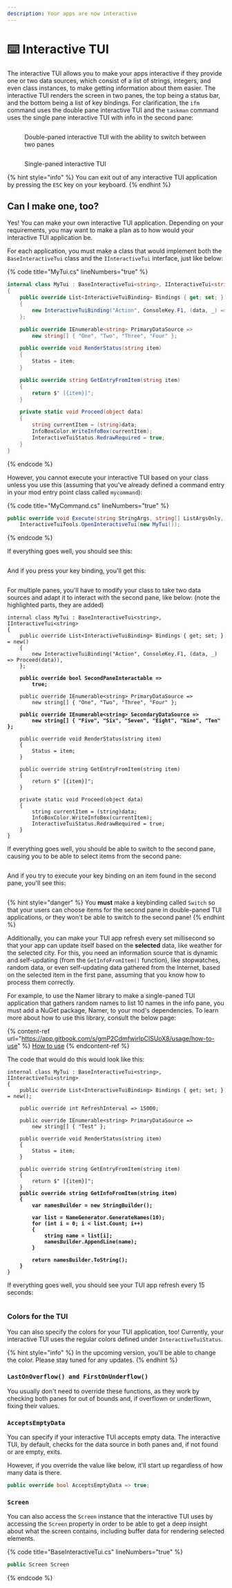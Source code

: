 ```yaml
---
description: Your apps are now interactive
---
```


# ⌨️ Interactive TUI

The interactive TUI allows you to make your apps interactive if they provide one or two data sources, which consist of a list of strings, integers, and even class instances, to make getting information about them easier. The interactive TUI renders the screen in two panes, the top being a status bar, and the bottom being a list of key bindings. For clarification, the `ifm` command uses the double pane interactive TUI and the `taskman` command uses the single pane interactive TUI with info in the second pane:

<figure><img src="../../.gitbook/assets/image (6).png" alt=""><figcaption><p>Double-paned interactive TUI with the ability to switch between two panes</p></figcaption></figure>

<figure><img src="../../.gitbook/assets/image (7).png" alt=""><figcaption><p>Single-paned interactive TUI</p></figcaption></figure>

{% hint style="info" %}
You can exit out of any interactive TUI application by pressing the `ESC` key on your keyboard.
{% endhint %}

## Can I make one, too?

Yes! You can make your own interactive TUI application. Depending on your requirements, you may want to make a plan as to how would your interactive TUI application be.

For each application, you must make a class that would implement both the `BaseInteractiveTui` class and the `IInteractiveTui` interface, just like below:

{% code title="MyTui.cs" lineNumbers="true" %}
```csharp
internal class MyTui : BaseInteractiveTui<string>, IInteractiveTui<string>
{
    public override List<InteractiveTuiBinding> Bindings { get; set; } = new()
    {
        new InteractiveTuiBinding("Action", ConsoleKey.F1, (data, _) => Proceed(data))
    };

    public override IEnumerable<string> PrimaryDataSource =>
        new string[] { "One", "Two", "Three", "Four" };

    public override void RenderStatus(string item)
    {
        Status = item;
    }

    public override string GetEntryFromItem(string item)
    {
        return $" [{item}]";
    }

    private static void Proceed(object data)
    {
        string currentItem = (string)data;
        InfoBoxColor.WriteInfoBox(currentItem);
        InteractiveTuiStatus.RedrawRequired = true;
    }
}
```
{% endcode %}

However, you cannot execute your interactive TUI based on your class unless you use this (assuming that you've already defined a command entry in your mod entry point class called `mycommand`):

{% code title="MyCommand.cs" lineNumbers="true" %}
```csharp
public override void Execute(string StringArgs, string[] ListArgsOnly, string[] ListSwitchesOnly) =>
    InteractiveTuiTools.OpenInteractiveTui(new MyTui());
```
{% endcode %}

If everything goes well, you should see this:

<figure><img src="../../.gitbook/assets/image (8).png" alt=""><figcaption></figcaption></figure>

And if you press your key binding, you'll get this:

<figure><img src="../../.gitbook/assets/image (9).png" alt=""><figcaption></figcaption></figure>

For multiple panes, you'll have to modify your class to take two data sources and adapt it to interact with the second pane, like below: (note the highlighted parts, they are added)

<pre class="language-csharp" data-title="MyTui.cs" data-line-numbers><code class="lang-csharp">internal class MyTui : BaseInteractiveTui&#x3C;string>, IInteractiveTui&#x3C;string>
{
    public override List&#x3C;InteractiveTuiBinding> Bindings { get; set; } = new()
    {
        new InteractiveTuiBinding("Action", ConsoleKey.F1, (data, _) => Proceed(data)),
    };

<strong>    public override bool SecondPaneInteractable =>
</strong><strong>        true;
</strong>
    public override IEnumerable&#x3C;string> PrimaryDataSource =>
        new string[] { "One", "Two", "Three", "Four" };

<strong>    public override IEnumerable&#x3C;string> SecondaryDataSource =>
</strong><strong>        new string[] { "Five", "Six", "Seven", "Eight", "Nine", "Ten" };
</strong>
    public override void RenderStatus(string item)
    {
        Status = item;
    }

    public override string GetEntryFromItem(string item)
    {
        return $" [{item}]";
    }

    private static void Proceed(object data)
    {
        string currentItem = (string)data;
        InfoBoxColor.WriteInfoBox(currentItem);
        InteractiveTuiStatus.RedrawRequired = true;
    }
}
</code></pre>

If everything goes well, you should be able to switch to the second pane, causing you to be able to select items from the second pane:

<figure><img src="../../.gitbook/assets/image (10).png" alt=""><figcaption></figcaption></figure>

And if you try to execute your key binding on an item found in the second pane, you'll see this:

<figure><img src="../../.gitbook/assets/image (11).png" alt=""><figcaption></figcaption></figure>

{% hint style="danger" %}
You **must** make a keybinding called `Switch` so that your users can choose items for the second pane in double-paned TUI applications, or they won't be able to switch to the second pane!
{% endhint %}

Additionally, you can make your TUI app refresh every set millisecond so that your app can update itself based on the **selected** data, like weather for the selected city. For this, you need an information source that is dynamic and self-updating (from the `GetInfoFromItem()` function), like stopwatches, random data, or even self-updating data gathered from the Internet, based on the selected item in the first pane, assuming that you know how to process them correctly.

For example, to use the Namer library to make a single-paned TUI application that gathers random names to list 10 names in the info pane, you must add a NuGet package, Namer, to your mod's dependencies. To learn more about how to use this library, consult the below page:

{% content-ref url="https://app.gitbook.com/s/gmP2CdmfwirIpCISUoX8/usage/how-to-use" %}
[How to use](https://app.gitbook.com/s/gmP2CdmfwirIpCISUoX8/usage/how-to-use)
{% endcontent-ref %}

The code that would do this would look like this:

<pre class="language-csharp" data-title="MyTui.cs" data-line-numbers><code class="lang-csharp">internal class MyTui : BaseInteractiveTui&#x3C;string>, IInteractiveTui&#x3C;string>
{
    public override List&#x3C;InteractiveTuiBinding> Bindings { get; set; } = new();

    public override int RefreshInterval => 15000;

    public override IEnumerable&#x3C;string> PrimaryDataSource =>
        new string[] { "Test" };

    public override void RenderStatus(string item)
    {
        Status = item;
    }

    public override string GetEntryFromItem(string item)
    {
        return $" [{item}]";
    }
<strong>    public override string GetInfoFromItem(string item)
</strong><strong>    {
</strong><strong>        var namesBuilder = new StringBuilder();
</strong><strong>
</strong><strong>        var list = NameGenerator.GenerateNames(10);
</strong><strong>        for (int i = 0; i &#x3C; list.Count; i++)
</strong><strong>        {
</strong><strong>            string name = list[i];
</strong><strong>            namesBuilder.AppendLine(name);
</strong><strong>        }
</strong><strong>
</strong><strong>        return namesBuilder.ToString();
</strong><strong>    }
</strong>}
</code></pre>

If everything goes well, you should see your TUI app refresh every 15 seconds:

<figure><img src="../../.gitbook/assets/image (12).png" alt=""><figcaption></figcaption></figure>

### Colors for the TUI

You can also specify the colors for your TUI application, too! Currently, your interactive TUI uses the regular colors defined under `InteractiveTuiStatus`.

{% hint style="info" %}
In the upcoming version, you'll be able to change the color. Please stay tuned for any updates.
{% endhint %}

### `LastOnOverflow() and FirstOnUnderflow()`

You usually don't need to override these functions, as they work by checking both panes for out of bounds and, if overflown or underflown, fixing their values.

### `AcceptsEmptyData`

You can specify if your interactive TUI accepts empty data. The interactive TUI, by default, checks for the data source in both panes and, if not found or are empty, exits.

However, if you override the value like below, it'll start up regardless of how many data is there.

```csharp
public override bool AcceptsEmptyData => true;
```

### `Screen`

You can also access the `Screen` instance that the interactive TUI uses by accessing the `Screen` property in order to be able to get a deep insight about what the screen contains, including buffer data for rendering selected elements.

{% code title="BaseInteractiveTui.cs" lineNumbers="true" %}
```csharp
public Screen Screen
```
{% endcode %}
